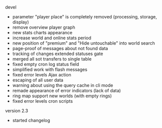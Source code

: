 devel
- parameter "player place" is completely removed (processing, storage, display)
- remove overview player graph
- new stats charts appearance
- increase world and online stats period
- new position of "premium" and "Hide untouchable" into world search
- page-proof of messages about not found data
- tracking of changes extended statuses gate
- merged all sot transfers to single table
- fixed empty cron log status field
- simplified work with flash messages
- fixed error levels Ajax action
- escaping of all user data
- warning about using the query cache in cli mode
- remade appearance of error indicators (lack of data)
- ring map support new worlds (with empty rings)
- fixed error levels cron scripts

version 2.3
- started changelog
